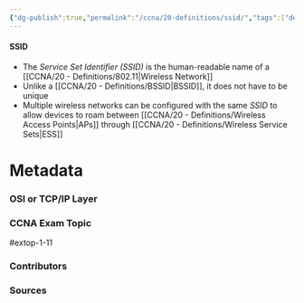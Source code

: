 ```yaml
---
{"dg-publish":true,"permalink":"/ccna/20-definitions/ssid/","tags":["defs_ccna"],"created":"2023-11-13T08:06:02.477-08:00","updated":"2023-11-13T08:09:47.411-08:00"}
---
```


#### SSID
- The *Service Set Identifier (SSID)* is the human-readable name of a [[CCNA/20 - Definitions/802.11\|Wireless Network]]
- Unlike a [[CCNA/20 - Definitions/BSSID\|BSSID]], it does not have to be unique
- Multiple wireless networks can be configured with the same *SSID* to allow devices to roam between [[CCNA/20 - Definitions/Wireless Access Points\|APs]] through [[CCNA/20 - Definitions/Wireless Service Sets\|ESS]]







# Metadata
### OSI or TCP/IP Layer

### CCNA Exam Topic
#extop-1-11 
### Contributors

### Sources

